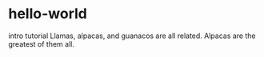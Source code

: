 # hello-world
intro tutorial
Llamas, alpacas, and guanacos are all related.  Alpacas are the greatest of them all. 
